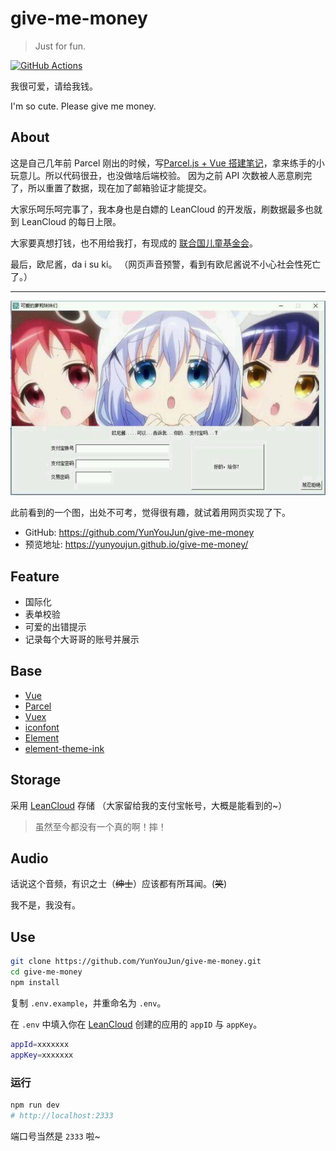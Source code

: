 # give-me-money

> Just for fun.

[![GitHub Actions](https://github.com/YunYouJun/give-me-money/workflows/GitHub%20Pages/badge.svg)](https://github.com/YunYouJun/give-me-money/actions)

我很可爱，请给我钱。

I'm so cute. Please give me money.

## About

这是自己几年前 Parcel 刚出的时候，写[Parcel.js + Vue 搭建笔记](https://www.yunyoujun.cn/note/vue-parcel-demo/)，拿来练手的小玩意儿。所以代码很丑，也没做啥后端校验。 因为之前 API 次数被人恶意刷完了，所以重置了数据，现在加了邮箱验证才能提交。

大家乐呵乐呵完事了，我本身也是白嫖的 LeanCloud 的开发版，刷数据最多也就到 LeanCloud 的每日上限。

大家要真想打钱，也不用给我打，有现成的 [联合国儿童基金会](https://www.unicef.cn/)。

最后，欧尼酱，da i su ki。 （网页声音预警，看到有欧尼酱说不小心社会性死亡了。）

---

![give-me-money](https://github.com/YunYouJun/give-me-money/blob/master/src/assets/example.jpg?raw=true)

此前看到的一个图，出处不可考，觉得很有趣，就试着用网页实现了下。

- GitHub: <https://github.com/YunYouJun/give-me-money>
- 预览地址: <https://yunyoujun.github.io/give-me-money/>

## Feature

- 国际化
- 表单校验
- 可爱的出错提示
- 记录每个大哥哥的账号并展示

## Base

- [Vue](https://vuejs.org)
- [Parcel](https://parceljs.org)
- [Vuex](https://vuex.vuejs.org)
- [iconfont](http://iconfont.cn)
- [Element](https://github.com/ElemeFE/element/)
- [element-theme-ink](https://github.com/YunYouJun/element-theme-ink/)

## Storage

采用 [LeanCloud](https://leancloud.cn/) 存储 （大家留给我的支付宝帐号，大概是能看到的~）

> 虽然至今都没有一个真的啊！摔！

## Audio

话说这个音频，有识之士（~~绅士~~）应该都有所耳闻。(~~笑~~)

我不是，我没有。

## Use

```sh
git clone https://github.com/YunYouJun/give-me-money.git
cd give-me-money
npm install
```

复制 `.env.example`，并重命名为 `.env`。

在 `.env` 中填入你在 [LeanCloud](https://leancloud.app) 创建的应用的 `appID` 与 `appKey`。

```sh
appId=xxxxxxx
appKey=xxxxxxx
```

### 运行

```sh
npm run dev
# http://localhost:2333
```

端口号当然是 `2333` 啦~
